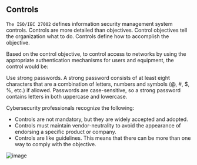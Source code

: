 ## Controls

`The ISO/IEC 27002` defines information security management system controls. Controls are more detailed than objectives. Control objectives tell the organization what to do. Controls define how to accomplish the objective.

Based on the control objective, to control access to networks by using the appropriate authentication mechanisms for users and equipment, the control would be:

Use strong passwords. A strong password consists of at least eight characters that are a combination of letters, numbers and symbols (@, #, $, %, etc.) if allowed. Passwords are case-sensitive, so a strong password contains letters in both uppercase and lowercase.

Cybersecurity professionals recognize the following:

+ Controls are not mandatory, but they are widely accepted and adopted.
+ Controls must maintain vendor-neutrality to avoid the appearance of endorsing a specific product or company.
+ Controls are like guidelines. This means that there can be more than one way to comply with the objective.

![image](https://github.com/adeleke123/I4GCybersecurity/assets/51156057/7439cfc3-af50-488b-84f8-34ea408b997c)

